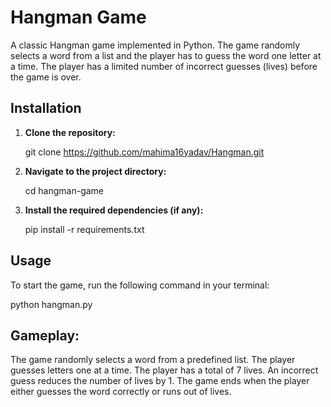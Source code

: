 # Hangman Game

A classic Hangman game implemented in Python. The game randomly selects a word from a list and the player has to guess the word one letter at a time. The player has a limited number of incorrect guesses (lives) before the game is over.

## Installation

1. **Clone the repository:**

    git clone https://github.com/mahima16yadav/Hangman.git

2. **Navigate to the project directory:**

    cd hangman-game

3. **Install the required dependencies (if any):**
 
    pip install -r requirements.txt

## Usage

To start the game, run the following command in your terminal:

python hangman.py

## Gameplay:

The game randomly selects a word from a predefined list.
The player guesses letters one at a time.
The player has a total of 7 lives. An incorrect guess reduces the number of lives by 1.
The game ends when the player either guesses the word correctly or runs out of lives.
